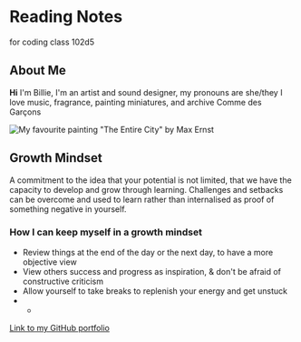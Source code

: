 # Reading Notes
for coding class 102d5

## About Me
**Hi** I'm Billie, I'm an artist and sound designer, my pronouns are she/they
I love music, fragrance, painting miniatures, and archive Comme des Garçons

![My favourite painting "The Entire City" by Max Ernst](https://media.tate.org.uk/art/images/work/N/N05/N05289_10.jpg)

## Growth Mindset
A commitment to the idea that your potential is not limited, that we have the capacity to develop and grow through learning. Challenges and setbacks can be overcome and used to learn rather than internalised as proof of something negative in yourself.
### How I can keep myself in a growth mindset
* Review things at the end of the day or the next day, to have a more objective view
* View others success and progress as inspiration, & don't be afraid of constructive criticism
* Allow yourself to take breaks to replenish your energy and get unstuck 
* *

[Link to my GitHub portfolio](https://github.com/Pfersiche?tab=repositories)
